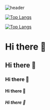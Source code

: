![header](https://capsule-render.vercel.app/api?type=waving&color=auto&height=300&section=header&text=깃허브%20특강&fontSize=90)


[![Top Langs](https://github-readme-stats.vercel.app/api/top-langs/?username=GiJeong7410&layout=compact)](https://github.com/GiJeong7410/github-readme-stats)

[![Top Langs](https://github-readme-stats.vercel.app/api/top-langs/?username=GiJeong7410&layout=compact)](https://github.com/GiJeong7410/github-readme-stats)


# Hi there 👋
## Hi there 👋
### Hi there 👋
#### Hi there 👋
##### Hi there 👋

